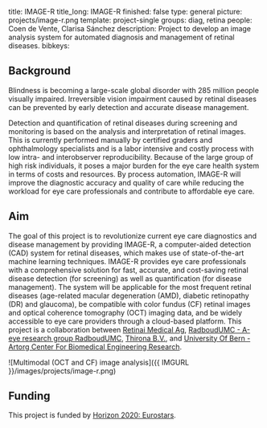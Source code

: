 title: IMAGE-R
title_long: IMAGE-R
finished: false
type: general
picture: projects/image-r.png
template: project-single
groups: diag, retina
people: Coen de Vente, Clarisa Sánchez
description: Project to develop an image analysis system for automated diagnosis and management of retinal diseases.
bibkeys: 

## Background
Blindness is becoming a large-scale global disorder with 285 million people visually impaired. Irreversible vision impairment caused by retinal diseases can be prevented by early detection and accurate disease management.

Detection and quantification of retinal diseases during screening and monitoring is based on the analysis and interpretation of retinal images. This is currently performed manually by certified graders and ophthalmology specialists and is a labor intensive and costly process with low intra- and interobserver reproducibility. Because of the large group of high risk individuals, it poses a major burden for the eye care health system in terms of costs and resources. By process automation, IMAGE-R will improve the diagnostic accuracy and quality of care while reducing the workload for eye care professionals and contribute to affordable eye care.

## Aim
The goal of this project is to revolutionize current eye care diagnostics and disease management by providing IMAGE-R, a computer-aided detection (CAD) system for retinal diseases, which makes use of state-of-the-art machine learning techniques. IMAGE-R provides eye care professionals with a comprehensive solution for fast, accurate, and cost-saving retinal disease detection (for screening) as well as quantification (for disease management). The system will be applicable for the most frequent retinal diseases (age-related macular degeneration (AMD), diabetic retinopathy (DR) and glaucoma), be compatible with color fundus (CF) retinal images and optical coherence tomography (OCT) imaging data, and be widely accessible to eye care providers through a cloud-based platform. This project is a collaboration between <a href="http://www.retinai.com/">Retinai Medical Ag</a>, <a href="http://www.a-eyeresearch.nl/">RadboudUMC - A-eye research group RadboudUMC</a>, <a href="http://www.thirona.eu/">Thirona B.V.</a>, and <a href="http://www.unibe.ch/">University Of Bern - Artorg Center For Biomedical Engineering Research</a>.

![Multimodal (OCT and CF) image analysis]({{ IMGURL }}/images/projects/image-r.png)

## Funding
This project is funded by <a href="https://www.eurostars-eureka.eu/">Horizon 2020: Eurostars</a>.
